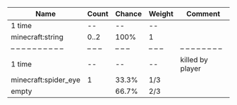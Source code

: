 | Name                 | Count | Chance | Weight | Comment          |
| -------------------- | ----- | ------ | ------ | ---------------- |
| 1 time               |    -- |     -- |     -- |                  |
| minecraft:string     |  0..2 |   100% |      1 |                  |
| – – – – – – – – – –  | – – – | – – –  | – – –  | – – – – – – – –  |
| 1 time               |    -- |     -- |     -- | killed by player |
| minecraft:spider_eye |     1 |  33.3% |    1/3 |                  |
| empty                |       |  66.7% |    2/3 |                  |